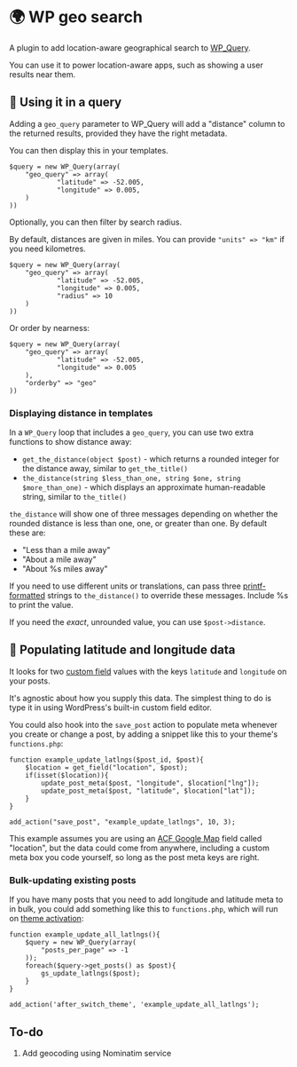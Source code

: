 # 🌍 WP geo search

A plugin to add location-aware geographical search to [WP_Query](https://developer.wordpress.org/reference/classes/wp_query/).

You can use it to power location-aware apps, such as showing a user results near them.

## 🔎 Using it in a query

Adding a `geo_query` parameter to WP_Query will add a "distance" column to the returned results, provided they have the right metadata.

You can then display this in your templates.

```
$query = new WP_Query(array(
    "geo_query" => array(
            "latitude" => -52.005,
            "longitude" => 0.005,
    )
))
```

Optionally, you can then filter by search radius.

By default, distances are given in miles. You can provide `"units" => "km"` if you need kilometres.

```
$query = new WP_Query(array(
    "geo_query" => array(
            "latitude" => -52.005,
            "longitude" => 0.005,
            "radius" => 10
    )
))
```

Or order by nearness:

```
$query = new WP_Query(array(
    "geo_query" => array(
            "latitude" => -52.005,
            "longitude" => 0.005
    ),
    "orderby" => "geo"
))
```

### Displaying distance in templates

In a `WP_Query` loop that includes a `geo_query`, you can use two extra functions to show distance away:

- `get_the_distance(object $post)` - which returns a rounded integer for the distance away, similar to `get_the_title()`
- `the_distance(string $less_than_one, string $one, string $more_than_one)` - which displays an approximate human-readable string, similar to `the_title()`

`the_distance` will show one of three messages depending on whether the rounded distance is less than one, one, or greater than one. By default these are:

- "Less than a mile away"
- "About a mile away"
- "About %s miles away"

If you need to use different units or translations, can pass three [printf-formatted](https://www.php.net/manual/en/function.printf.php) strings to `the_distance()` to override these messages. Include %s to print the value.

If you need the _exact_, unrounded value, you can use `$post->distance`.

## 📍 Populating latitude and longitude data

It looks for two [custom field](https://wordpress.org/support/article/custom-fields/) values with the keys `latitude` and `longitude` on your posts.

It's agnostic about how you supply this data. The simplest thing to do is type it in using WordPress's built-in custom field editor.

You could also hook into the `save_post` action to populate meta whenever you create or change a post, by adding a snippet like this to your theme's `functions.php`:

```
function example_update_latlngs($post_id, $post){
    $location = get_field("location", $post);
    if(isset($location)){
        update_post_meta($post, "longitude", $location["lng"]);
        update_post_meta($post, "latitude", $location["lat"]);
    }
}

add_action("save_post", "example_update_latlngs", 10, 3);
```

This example assumes you are using an [ACF Google Map](https://www.advancedcustomfields.com/resources/google-map/) field called "location", but the data could come from anywhere, including a custom meta box you code yourself, so long as the post meta keys are right.

### Bulk-updating existing posts

If you have many posts that you need to add longitude and latitude meta to in bulk, you could add something like this to `functions.php`, which will run on [theme activation](https://developer.wordpress.org/reference/hooks/after_switch_theme/):

```
function example_update_all_latlngs(){
    $query = new WP_Query(array(
        "posts_per_page" => -1
    ));
    foreach($query->get_posts() as $post){
        gs_update_latlngs($post);
    }
}

add_action('after_switch_theme', 'example_update_all_latlngs');
```

## To-do

1. Add geocoding using Nominatim service
